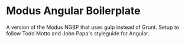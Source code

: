 Modus Angular Boilerplate
======
A version of the Modus NGBP that uses gulp instead of Grunt. Setup to follow Todd Motto and John Papa's styleguide for Angular.

